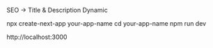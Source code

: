 SEO -> Title & Description Dynamic

npx create-next-app your-app-name
cd your-app-name
npm run dev

http://localhost:3000
